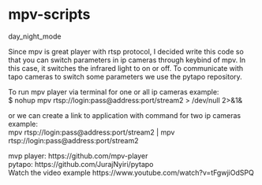 # mpv-scripts
day_night_mode

Since mpv is great player with rtsp protocol, I decided write this code so that you can switch parameters in ip cameras through keybind of mpv. In this case, it switches the infrared light to on or off. To communicate with tapo cameras to switch some parameters we use the pytapo repository.
<p>
To run mpv player via terminal for one or all ip cameras example:
<br/>
$ nohup mpv rtsp://login:pass@address:port/stream2 > /dev/null 2>&1&
<p>
or we can create a link to application with command for two ip cameras example:
<br/>
mpv rtsp://login:pass@address:port/stream2 | mpv rtsp://login:pass@address:port/stream2
<p>
mvp player: https://github.com/mpv-player
<br/>
pytapo: https://github.com/JurajNyiri/pytapo
<br/>
Watch the video example https://www.youtube.com/watch?v=tFgwjiOdSPQ
<p>
